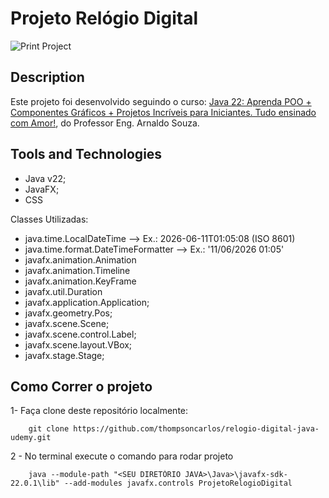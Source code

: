 # Projeto Relógio Digital

![Print Project](./assets/project.png)

## Description
Este projeto foi desenvolvido seguindo o curso: [Java 22: Aprenda POO + Componentes Gráficos + Projetos Incríveis para Iniciantes. Tudo ensinado com Amor!](https://www.udemy.com/share/10brPj3@WJAnjwgyy1RSox-juUhmtjHXWBFtEGYmRwkPG50QM_tUTyZbE_XxWbJTanuELq68/), do Professor Eng. Arnaldo Souza.

## Tools and Technologies
- Java v22;
- JavaFX;
- CSS

Classes Utilizadas:
- java.time.LocalDateTime --> Ex.: 2026-06-11T01:05:08
(ISO 8601)
- java.time.format.DateTimeFormatter --> Ex.: '11/06/2026
01:05'
- javafx.animation.Animation
- javafx.animation.Timeline
- javafx.animation.KeyFrame
- javafx.util.Duration
- javafx.application.Application;
- javafx.geometry.Pos;
- javafx.scene.Scene;
- javafx.scene.control.Label;
- javafx.scene.layout.VBox;
- javafx.stage.Stage;

## Como Correr o projeto

1- Faça clone deste repositório localmente:
```
    git clone https://github.com/thompsoncarlos/relogio-digital-java-udemy.git
```
2 - No terminal execute o comando para rodar projeto
```
    java --module-path "<SEU DIRETÓRIO JAVA>\Java>\javafx-sdk-22.0.1\lib" --add-modules javafx.controls ProjetoRelogioDigital
```



